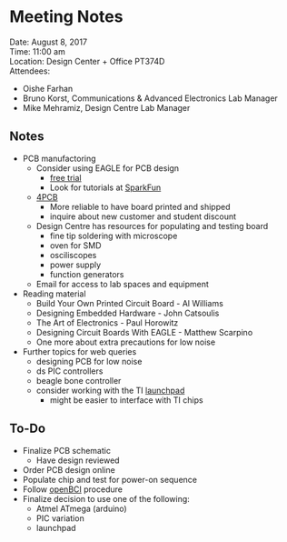 # Meeting Notes

Date:  August 8, 2017  
Time:  11:00 am  
Location:  Design Center + Office PT374D  
Attendees:
- Oishe Farhan
- Bruno Korst, Communications & Advanced Electronics Lab Manager
- Mike Mehramiz, Design Centre Lab Manager

## Notes
- PCB manufactoring
  - Consider using EAGLE for PCB design
    - [free trial](https://www.autodesk.com/products/eagle/overview#)
    - Look for tutorials at
      [SparkFun](https://learn.sparkfun.com/tutorials/using-eagle-schematic?_ga=2.90055195.1260016087.1502206835-581315873.1502206835)
  - [4PCB](https://www.4PCB.com)
    - More reliable to have board printed and shipped
    - inquire about new customer and student discount
  - Design Centre has resources for populating and testing board
    - fine tip soldering with microscope
    - oven for SMD
    - osciliscopes
    - power supply
    - function generators
  - Email for access to lab spaces and equipment
- Reading material
  - Build Your Own Printed Circuit Board - Al Williams
  - Designing Embedded Hardware - John Catsoulis
  - The Art of Electronics - Paul Horowitz
  - Designing Circuit Boards With EAGLE - Matthew Scarpino
  - One more about extra precautions for low noise
- Further topics for web queries
  - designing PCB for low noise
  - ds PIC controllers
  - beagle bone controller
  - consider working with the TI
    [launchpad](http://www.ti.com/lsds/ti/tools-software/launchpads/overview/overview.page)
    - might be easier to interface with TI chips

## To-Do
- Finalize PCB schematic
  - Have design reviewed
- Order PCB design online
- Populate chip and test for power-on sequence
- Follow [openBCI](http://docs.openbci.com/Hardware/02-Cyton) procedure
- Finalize decision to use one of the following:
  - Atmel ATmega (arduino)
  - PIC variation
  - launchpad

